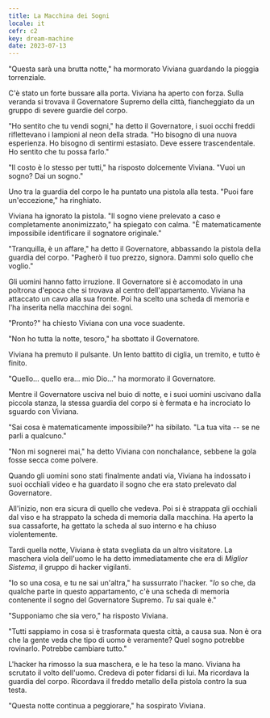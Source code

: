 ```yaml
---
title: La Macchina dei Sogni
locale: it
cefr: c2
key: dream-machine
date: 2023-07-13
---
```


"Questa sarà una brutta notte," ha mormorato Viviana guardando la pioggia torrenziale.

C'è stato un forte bussare alla porta. Viviana ha aperto con forza. Sulla veranda si trovava il Governatore Supremo della città, fiancheggiato da un gruppo di severe guardie del corpo.

"Ho sentito che tu vendi sogni," ha detto il Governatore, i suoi occhi freddi riflettevano i lampioni al neon della strada. "Ho bisogno di una nuova esperienza. Ho bisogno di sentirmi estasiato. Deve essere trascendentale. Ho sentito che tu possa farlo."

"Il costo è lo stesso per tutti," ha risposto dolcemente Viviana. "Vuoi un sogno? Dai un sogno."

Uno tra la guardia del corpo le ha puntato una pistola alla testa. "Puoi fare un'eccezione," ha ringhiato.

Viviana ha ignorato la pistola. "Il sogno viene prelevato a caso e completamente anonimizzato," ha spiegato con calma. "È matematicamente impossibile identificare il sognatore originale."

"Tranquilla, è un affare," ha detto il Governatore, abbassando la pistola della guardia del corpo. "Pagherò il tuo prezzo, signora. Dammi solo quello che voglio."

Gli uomini hanno fatto irruzione. Il Governatore si è accomodato in una poltrona d'epoca che si trovava al centro dell'appartamento. Viviana ha attaccato un cavo alla sua fronte. Poi ha scelto una scheda di memoria e l'ha inserita nella macchina dei sogni.

"Pronto?" ha chiesto Viviana con una voce suadente.

"Non ho tutta la notte, tesoro," ha sbottato il Governatore.

Viviana ha premuto il pulsante. Un lento battito di ciglia, un tremito, e tutto è finito.

"Quello... quello era... mio Dio..." ha mormorato il Governatore.

Mentre il Governatore usciva nel buio di notte, e i suoi uomini uscivano dalla piccola stanza, la stessa guardia del corpo si è fermata e ha incrociato lo sguardo con Viviana.

"Sai cosa è matematicamente impossibile?" ha sibilato. "La tua vita -- se ne parli a qualcuno."

"Non mi sognerei mai," ha detto Viviana con nonchalance, sebbene la gola fosse secca come polvere.

Quando gli uomini sono stati finalmente andati via, Viviana ha indossato i suoi occhiali video e ha guardato il sogno che era stato prelevato dal Governatore.

All'inizio, non era sicura di quello che vedeva. Poi si è strappata gli occhiali dal viso e ha strappato la scheda di memoria dalla macchina. Ha aperto la sua cassaforte, ha gettato la scheda al suo interno e ha chiuso violentemente.

Tardi quella notte, Viviana è stata svegliata da un altro visitatore. La maschera viola dell'uomo le ha detto immediatamente che era di *Miglior Sistema*, il gruppo di hacker vigilanti.

"Io so una cosa, e tu ne sai un'altra," ha sussurrato l'hacker. "*Io* so che, da qualche parte in questo appartamento, c'è una scheda di memoria contenente il sogno del Governatore Supremo. *Tu* sai quale è."

"Supponiamo che sia vero," ha risposto Viviana.

"Tutti sappiamo in cosa si è trasformata questa città, a causa sua. Non è ora che la gente veda che tipo di uomo è veramente? Quel sogno potrebbe rovinarlo. Potrebbe cambiare tutto."

L'hacker ha rimosso la sua maschera, e le ha teso la mano. Viviana ha scrutato il volto dell'uomo. Credeva di poter fidarsi di lui. Ma ricordava la guardia del corpo. Ricordava il freddo metallo della pistola contro la sua testa.

"Questa notte continua a peggiorare," ha sospirato Viviana.